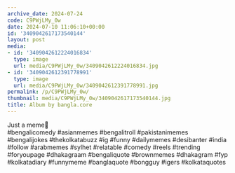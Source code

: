 ```yaml
---
archive_date: 2024-07-24
code: C9PWjLMy_0w
date: 2024-07-10 11:06:10+00:00
id: '3409042617173540144'
layout: post
media:
- id: '3409042612224016834'
  type: image
  url: media/C9PWjLMy_0w/3409042612224016834.jpg
- id: '3409042612391778991'
  type: image
  url: media/C9PWjLMy_0w/3409042612391778991.jpg
permalink: /p/C9PWjLMy_0w/
thumbnail: media/C9PWjLMy_0w/3409042617173540144.jpg
title: Album by bangla.core
---
```


Just a meme🎀  
#bengalicomedy #asianmemes #bengalitroll #pakistanimemes #bengalijokes #thekolkatabuzz #ig #funny #dailymemes #desibanter #india #follow #arabmemes #sylhet #relatable #comedy #reels #trending #foryoupage #dhakagraam #bengaliquote #brownmemes #dhakagram #fyp #kolkatadiary #funnymeme #banglaquote #bongguy #igers #kolkataquotes